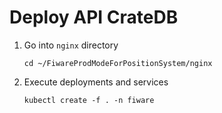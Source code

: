 # Deploy API CrateDB

1. Go into `nginx` directory

    ```console
    cd ~/FiwareProdModeForPositionSystem/nginx
    ```

2. Execute deployments and services

    ```console
    kubectl create -f . -n fiware
    ```
